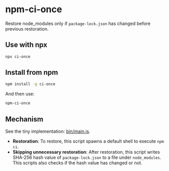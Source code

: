 # npm-ci-once

Restore node_modules only if `package-lock.json` has changed before previous restoration.

## Use with npx

```sh
npx ci-once
```

## Install from npm

```sh
npm install -g ci-once
```

And then use:

```sh
npm-ci-once
```

## Mechanism

See the tiny implementation: [bin/main.js](bin/main.js).

- **Restoration**: To restore, this script spawns a default shell to execute `npm ci`.
- **Skipping unnecessary restoration**: After restoration, this script writes SHA-256 hash value of `package-lock.json` to a file under `node_modules`. This scripts also checks if the hash value has changed or not.

